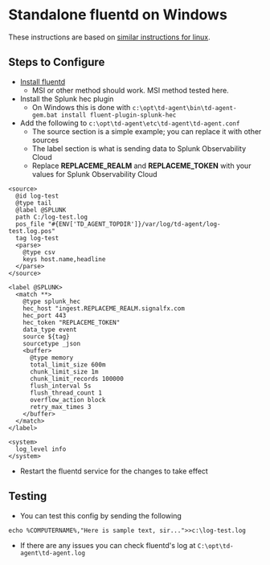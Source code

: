 # Standalone fluentd on Windows
These instructions are based on [similar instructions for linux](https://github.com/signalfx/splunk-otel-collector/blob/main/docs/experimental/using-fluentd-only.md).

## Steps to Configure

* [Install fluentd](https://www.fluentd.org/download)
  * MSI or other method should work. MSI method tested here.
* Install the Splunk hec plugin
  * On Windows this is done with ```c:\opt\td-agent\bin\td-agent-gem.bat install fluent-plugin-splunk-hec```
* Add the following to ```c:\opt\td-agent\etc\td-agent\td-agent.conf```
  * The source section is a simple example; you can replace it with other sources
  * The label section is what is sending data to Splunk Observability Cloud
  * Replace **REPLACEME_REALM** and **REPLACEME_TOKEN** with your values for Splunk Observability Cloud
```
<source>
  @id log-test
  @type tail
  @label @SPLUNK
  path C:/log-test.log
  pos_file "#{ENV['TD_AGENT_TOPDIR']}/var/log/td-agent/log-test.log.pos"
  tag log-test
  <parse>
    @type csv
    keys host.name,headline
  </parse>
</source>

<label @SPLUNK>
  <match **>
    @type splunk_hec
    hec_host "ingest.REPLACEME_REALM.signalfx.com
    hec_port 443
    hec_token "REPLACEME_TOKEN"
    data_type event
    source ${tag}
    sourcetype _json
    <buffer>
      @type memory
      total_limit_size 600m
      chunk_limit_size 1m
      chunk_limit_records 100000
      flush_interval 5s
      flush_thread_count 1
      overflow_action block
      retry_max_times 3
    </buffer>
  </match>
</label>

<system>
  log_level info
</system>
```
* Restart the fluentd service for the changes to take effect
  
## Testing
* You can test this config by sending the following
```
echo %COMPUTERNAME%,"Here is sample text, sir...">>c:\log-test.log
```
* If there are any issues you can check fluentd's log at ```C:\opt\td-agent\td-agent.log```